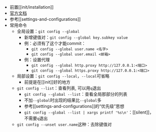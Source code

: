 - 前置[[init/installation]]
- [官方文档](https://git-scm.com/docs/git-config)
- 参考[[settings-and-configurations]]
- 常用命令
  - 全局设置：`git config --global`
    - 新增键值对：`git config --global key.subkey value`
    - 例：必须有了这个才能commit：
      - `git config --global user.name <名字>`
      - `git config --global user.email <邮箱>`
    - 例：设置代理
      - `git config --global http.proxy http://127.0.0.1:<端口>`
      - `git config --global https.proxy http://127.0.0.1:<端口>`
  - 局部设置：`git config --local`，`--local`可省略
    - 前提是在[[init]]好的地方
  - `git config --list`：查看列表, 可以用`q`退出
    - `git config --global --list`：查看全局那部分的列表
    - 不加`--global`时出现的结果比`--global`多
    - 参考[[settings-and-configurations]]的“优先级”思想
    - `git config --global --list | xargs printf '%s\n'`：[[silent]]，不需要`q`退出
  - `git config --unset user.name`这种：去除键值对